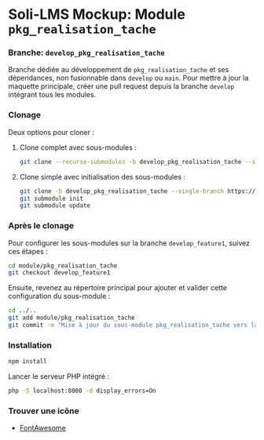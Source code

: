 # Soli-LMS Mockup: Module `pkg_realisation_tache`

### Branche: `develop_pkg_realisation_tache`

Branche dédiée au développement de `pkg_realisation_tache` et ses dépendances, non fusionnable dans `develop` ou `main`. Pour mettre à jour la maquette principale, créer une pull request depuis la branche `develop` intégrant tous les modules.

### Clonage

Deux options pour cloner :

1. Clone complet avec sous-modules :
   ```bash
   git clone --recurse-submodules -b develop_pkg_realisation_tache --single-branch https://github.com/soli-lms/soli-lms_mockup.git develop_mockup_pkg_realisation_tache
   ```

2. Clone simple avec initialisation des sous-modules :
   ```bash
   git clone -b develop_pkg_realisation_tache --single-branch https://github.com/soli-lms/soli-lms_mockup.git develop_mockup_pkg_realisation_tache
   git submodule init
   git submodule update
   ```

### Après le clonage

Pour configurer les sous-modules sur la branche `develop_feature1`, suivez ces étapes :

```bash
cd module/pkg_realisation_tache
git checkout develop_feature1
``` 

Ensuite, revenez au répertoire principal pour ajouter et valider cette configuration du sous-module :

```bash
cd ../..
git add module/pkg_realisation_tache
git commit -m "Mise à jour du sous-module pkg_realisation_tache vers la branche develop_feature1"
```

### Installation

```bash
npm install
```

Lancer le serveur PHP intégré :
```bash
php -S localhost:8000 -d display_errors=On
```

### Trouver une icône

- [FontAwesome](https://fontawesome.com/v5/search?o=r&m=free)
